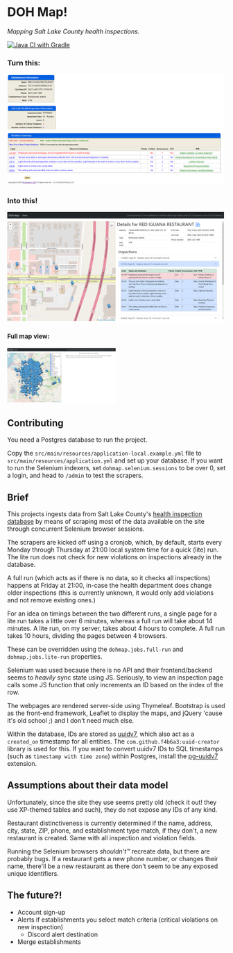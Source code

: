 # DOH Map!
_Mapping Salt Lake County health inspections._

[![Java CI with Gradle](https://github.com/HeyBanditoz/dohmap/actions/workflows/gradle.yml/badge.svg)](https://github.com/HeyBanditoz/dohmap/actions/workflows/gradle.yml)

### Turn this:
<img src='examples/cdp_view.png' width='500'>

### Into this!
<img src='examples/single_establishment.png' width='500'>

#### Full map view:
<img src='examples/full_map.png' width='250'>

## Contributing

You need a Postgres database to run the project.

Copy the `src/main/resources/application-local.example.yml` file to `src/main/resources/application.yml` and set up your
database. If you want to run the Selenium indexers, set `dohmap.selenium.sessions` to be over 0, set a login, and head
to `/admin` to test the scrapers.

## Brief

This projects ingests data from Salt Lake
County's [health inspection database](https://public.cdpehs.com/UTEnvPbl/VW_EST_PUBLIC/ShowVW_EST_PUBLICTablePage.aspx)
by means of scraping most of the data available on the site through concurrent Selenium browser sessions.

The scrapers are kicked off using a cronjob, which, by default, starts every Monday through Thursday at 21:00 local
system time for a quick (lite) run. The lite run does not check for new violations on inspections already in the
database.

A full run (which acts as if there is no data, so it checks all inspections) happens at Friday at 21:00, in-case the
health department does change older inspections (this is currently unknown, it would only add violations and not remove
existing ones.)

For an idea on timings between the two different runs, a single page for a lite run takes a little over 6 minutes,
whereas a full run will take about 14 minutes. A lite run, on my server, takes about 4 hours to complete. A full run
takes 10 hours, dividing the pages between 4 browsers.

These can be overridden using the `dohmap.jobs.full-run` and `dohmap.jobs.lite-run` properties.

Selenium was used because there is no API and their frontend/backend seems to _heavily_ sync state using JS. Seriously,
to view an inspection page calls some JS function that only increments an ID based on the index of the row.

The webpages are rendered server-side using Thymeleaf. Bootstrap is used as the front-end framework, Leaflet to display
the maps, and jQuery 'cause it's old school ;) and I don't need much else.

Within the database, IDs are stored
as [uuidv7](https://buildkite.com/blog/goodbye-integers-hello-uuids), which also act as a `created_on` timestamp for all
entities. The `com.github.f4b6a3:uuid-creator` library is used for this. If you want to convert uuidv7 IDs to SQL
timestamps (such as `timestamp with time zone`) within Postgres,
install the [pg-uuidv7](https://pgxn.org/dist/pg_uuidv7/) extension.

## Assumptions about their data model

Unfortunately, since the site they use seems pretty old (check it out! they use XP-themed tables and such), they do not
expose any IDs of any kind.

Restaurant distinctiveness is currently determined if the name, address, city, state, ZIP, phone, and establishment type
match, if they don't, a new restaurant is created. Same with all inspection and violation fields.

Running the Selenium browsers _shouldn't™_ recreate data, but there are probably bugs. If a restaurant gets a new phone
number, or changes their name, there'll be a new restaurant as there don't seem to be any exposed unique identifiers.

## The future?!

* Account sign-up
* Alerts if establishments you select match criteria (critical violations on new inspection)
    * Discord alert destination
* Merge establishments
